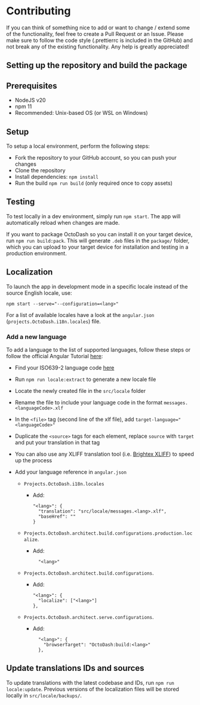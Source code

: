 # Contributing

If you can think of something nice to add or want to change / extend some of the functionality, feel free to create a Pull Request or an Issue. Please make sure to follow the code style (.prettierrc is included in the GitHub) and not break any of the existing functionality. Any help is greatly appreciated!

## Setting up the repository and build the package

## Prerequisites

- NodeJS v20
- npm 11
- Recommended: Unix-based OS (or WSL on Windows)

## Setup

To setup a local environment, perform the following steps:

- Fork the repository to your GitHub account, so you can push your changes
- Clone the repository
- Install dependencies: `npm install`
- Run the build `npm run build` (only required once to copy assets)

## Testing

To test locally in a dev environment, simply run `npm start`. The app will automatically reload when changes are made.

If you want to package OctoDash so you can install it on your target device, run `npm run build:pack`. This will generate `.deb` files in the `package/` folder, which you can upload to your target device for installation and testing in a production environment.

## Localization

To launch the app in development mode in a specific locale instead of the source English locale, use:

```
npm start --serve="--configuration=<lang>"
```

For a list of available locales have a look at the `angular.json` (`projects.OctoDash.i18n.locales`) file.

### Add a new language

To add a language to the list of supported languages, follow these steps or follow the official Angular Tutorial [here](https://angular.io/guide/i18n#translate-each-translation-file):

- Find your ISO639-2 language code [here](https://www.loc.gov/standards/iso639-2/php/code_list.php)
- Run `npm run locale:extract` to generate a new locale file
- Locate the newly created file in the `src/locale` folder
- Rename the file to include your language code in the format `messages.<languageCode>.xlf`
- In the `<file>` tag (second line of the xlf file), add `target-language="<languageCode>"`
- Duplicate the `<source>` tags for each element, replace `source` with `target` and put your translation in that tag
- You can also use any XLIFF translation tool (i.e. [Brightex XLIFF](http://xliff.brightec.co.uk/)) to speed up the process
- Add your language reference in `angular.json`

  - `Projects.OctoDash.i18n.locales`

    - Add:

      ```
      "<lang>": {
        "translation": "src/locale/messages.<lang>.xlf",
        "baseHref": ""
      }
      ```

  - `Projects.OctoDash.architect.build.configurations.production.localize`.

    - Add:

      ```
        "<lang>"
      ```

  - `Projects.OctoDash.architect.build.configurations`.

    - Add:

      ```
      "<lang>": {
        "localize": ["<lang>"]
      },
      ```

  - `Projects.OctoDash.architect.serve.configurations`.

    - Add:

      ```
        "<lang>": {
          "browserTarget": "OctoDash:build:<lang>"
        },
      ```

## Update translations IDs and sources

To update translations with the latest codebase and IDs, run `npm run locale:update`. Previous versions of the localization files will be stored locally in `src/locale/backups/`.
